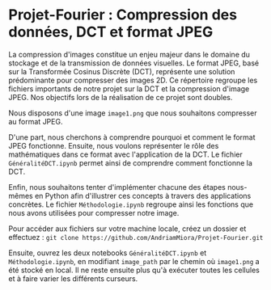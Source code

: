 # Projet-Fourier : Compression des données, DCT et format JPEG

La compression d'images constitue un enjeu majeur dans le domaine du stockage et de la transmission de données visuelles. Le format JPEG, basé sur la Transformée Cosinus Discrète (DCT), représente une solution prédominante pour compresser des images 2D. Ce répertoire regroupe les fichiers importants de notre projet sur la DCT et la compression d'image JPEG. Nos objectifs lors de la réalisation de ce projet sont doubles.

Nous disposons d'une image `image1.png` que nous souhaitons compresser au format JPEG.

D'une part, nous cherchons à comprendre pourquoi et comment le format JPEG fonctionne. Ensuite, nous voulons représenter le rôle des mathématiques dans ce format avec l'application de la DCT. Le fichier `GénéralitéDCT.ipynb` permet ainsi de comprendre comment fonctionne la DCT.

Enfin, nous souhaitons tenter d'implémenter chacune des étapes nous-mêmes en Python afin d'illustrer ces concepts à travers des applications concrètes. Le fichier `Méthodologie.ipynb` regroupe ainsi les fonctions que nous avons utilisées pour compresser notre image.

Pour accéder aux fichiers sur votre machine locale, créez un dossier et effectuez : `git clone https://github.com/AndriamMiora/Projet-Fourier.git`

Ensuite, ouvrez les deux notebooks `GénéralitéDCT.ipynb` et `Méthodologie.ipynb`, en modifiant `image_path` par le chemin où `image1.png` a été stocké en local. Il ne reste ensuite plus qu'à exécuter toutes les cellules et à faire varier les différents curseurs.

